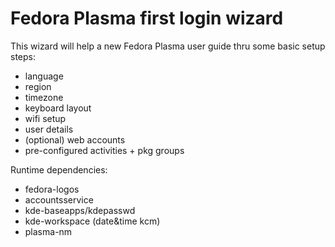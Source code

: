Fedora Plasma first login wizard
================================

This wizard will help a new Fedora Plasma user guide thru some basic setup steps:
- language
- region
- timezone
- keyboard layout
- wifi setup
- user details
- (optional) web accounts
- pre-configured activities + pkg groups

Runtime dependencies:
- fedora-logos
- accountsservice
- kde-baseapps/kdepasswd
- kde-workspace (date&time kcm)
- plasma-nm
